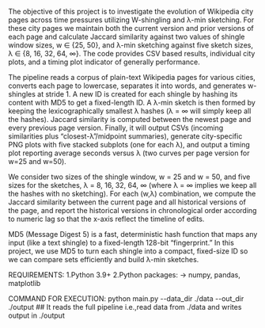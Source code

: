 The objective of this project is to investigate the evolution of Wikipedia city pages across time pressures utilizing W-shingling and λ-min sketching. For these city pages we maintain both the current version and prior versions of each page and calculate Jaccard similarity against two values of shingle window sizes, w ∈ {25, 50}, and λ-min sketching against five sketch sizes, λ ∈ {8, 16, 32, 64, ∞}. The code provides CSV based results, individual city plots, and a timing plot indicator of generally performance.

The pipeline reads a corpus of plain-text Wikipedia pages for various cities, converts each page to lowercase, separates it into words, and generates w-shingles at stride 1. A new ID is created for each shingle by hashing its content with MD5 to get a fixed-length ID. A λ-min sketch is then formed by keeping the lexicographically smallest λ hashes (λ = ∞ will simply keep all the hashes). Jaccard similarity is computed between the newest page and every previous page version. Finally, it will output CSVs (incoming similarities plus “closest-λ”/midpoint summaries), generate city-specific PNG plots with five stacked subplots (one for each λ), and output a timing plot reporting average seconds versus λ (two curves per page version for w=25 and w=50).

We consider two sizes of the shingle window, w = 25 and w = 50, and five sizes for the sketches, λ = 8, 16, 32, 64, ∞ (where λ = ∞ implies we keep all the hashes with no sketching). For each (w,λ) combination, we compute the Jaccard similarity between the current page and all historical versions of the page, and report the historical versions in chronological order according to numeric lag so that the x-axis reflect the timeline of edits.

MD5 (Message Digest 5) is a fast, deterministic hash function that maps any input (like a text shingle) to a fixed-length 128-bit “fingerprint.” In this project, we use MD5 to turn each shingle into a compact, fixed-size ID so we can compare sets efficiently and build λ-min sketches.


REQUIREMENTS:
  1.Python 3.9+
  2.Python packages:
    -> numpy, pandas, matplotlib


COMMAND FOR EXECUTION:
  python main.py --data_dir ./data --out_dir ./output  ## It reads the full pipeline i.e.,read data from ./data and writes output in ./output






